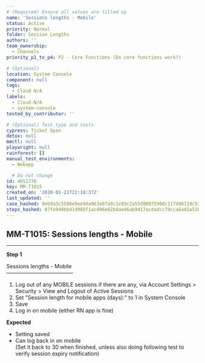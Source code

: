```yaml
---
# (Required) Ensure all values are filled up
name: 'Sessions lengths - Mobile'
status: Active
priority: Normal
folder: Session Lengths
authors: ''
team_ownership:
  - Channels
priority_p1_to_p4: P2 - Core Functions (Do core functions work?)

# (Optional)
location: System Console
component: null
tags:
  - Cloud N/A
labels:
  - Cloud-N/A
  - system-console
tested_by_contributor: ''

# (Optional) Test type and tools
cypress: Ticket Open
detox: null
mmctl: null
playwright: null
rainforest: []
manual_test_environments:
  - Webapp

  # Do not change
id: 4051770
key: MM-T1015
created_on: '2020-01-21T22:18:37Z'
last_updated: ''
case_hashed: 9eb9a3c5586e9ee9da963e07a9c1c03c2a55d0807590dc117496119c53afa7987dd788fd4ad1c619f90aa64f3cb18cc5
steps_hashed: 07fe940bb41d988f1ac496e62b4aed6ab9417acdadcc79cca6ad2a5385922bc662978da3fb4c14f1fdab4721ffe6ba46
---
```


<!-- (Auto-generated) Based on frontmatter's "key" and "name" -->

## MM-T1015: Sessions lengths - Mobile

---

**Step 1**

Sessions lengths - Mobile\
–––––––––––––––––––––––––

1. Log out of any MOBILE sessions if there are any, via Account Settings > Security > View and Logout of Active Sessions
2. Set "Session length for mobile apps (days):" to 1 in System Console
3. Save
4. Log in on mobile (either RN app is fine)

**Expected**

- Setting saved
- Can log back in on mobile\
  (Set it back to 30 when finished, unless also doing following test to verify session expiry notification)
